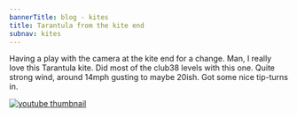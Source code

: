 ```yaml
---
bannerTitle: blog - kites
title: Tarantula from the kite end
subnav: kites
---
```


Having a play with the camera at the kite end for a change. Man, I really love this Tarantula kite. Did most of the club38 levels with this one. Quite strong wind, around 14mph gusting to maybe 20ish. Got some nice tip-turns in.

<a href="https://youtu.be/3_xZthc7tc0">
    <img src="https://img.youtube.com/vi/3_xZthc7tc0/0.jpg" alt="youtube thumbnail" />
</a>

